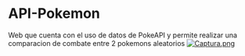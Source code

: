# API-Pokemon
Web que cuenta con el uso de datos de PokeAPI y permite realizar una comparacion de combate entre 2 pokemons aleatorios
[![Captura.png](https://i.postimg.cc/bJcWDqJ7/Captura.png)](https://postimg.cc/R3dX25wd)
